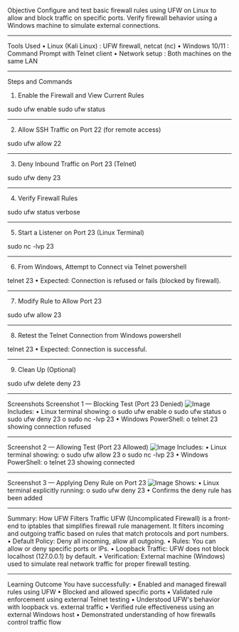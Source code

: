 Objective
Configure and test basic firewall rules using UFW on Linux to allow and block traffic on specific ports. Verify firewall behavior using a Windows machine to simulate external connections.
________________________________________
Tools Used
•	Linux (Kali Linux) : UFW firewall, netcat (nc)
•	Windows 10/11 : Command Prompt with Telnet client
•	Network setup : Both machines on the same LAN
________________________________________
Steps and Commands
1. Enable the Firewall and View Current Rules

sudo ufw enable
sudo ufw status
________________________________________
2. Allow SSH Traffic on Port 22 (for remote access)


sudo ufw allow 22
________________________________________
3. Deny Inbound Traffic on Port 23 (Telnet)


sudo ufw deny 23
________________________________________
4. Verify Firewall Rules


sudo ufw status verbose
________________________________________
5. Start a Listener on Port 23 (Linux Terminal)


sudo nc -lvp 23
________________________________________
6. From Windows, Attempt to Connect via Telnet
powershell

telnet <Kali-IP> 23
•	Expected: Connection is refused or fails (blocked by firewall).
________________________________________
7. Modify Rule to Allow Port 23


sudo ufw allow 23
________________________________________
8. Retest the Telnet Connection from Windows
powershell

telnet <Kali-IP> 23
•	Expected: Connection is successful.
________________________________________
9. Clean Up (Optional)


sudo ufw delete deny 23
________________________________________
Screenshots
Screenshot 1 — Blocking Test (Port 23 Denied)
![Image](https://github.com/user-attachments/assets/25072f0a-9ed5-4253-a799-b99ec31d36fe)
Includes:
•	Linux terminal showing:
o	sudo ufw enable
o	sudo ufw status
o	sudo ufw deny 23
o	sudo nc -lvp 23
•	Windows PowerShell:
o	telnet <Kali-IP> 23 showing connection refused
________________________________________
Screenshot 2 — Allowing Test (Port 23 Allowed)
![Image](https://github.com/user-attachments/assets/7809437e-c7cf-4e1f-87b8-89a9ee7bac0f)
Includes:
•	Linux terminal showing:
o	sudo ufw allow 23
o	sudo nc -lvp 23
•	Windows PowerShell:
o	telnet <Kali-IP> 23 showing connected
________________________________________

Screenshot 3 — Applying Deny Rule on Port 23
![Image](https://github.com/user-attachments/assets/3509553d-c49a-4d84-93ac-392ce1616e5e)
Shows:
•	Linux terminal explicitly running:
o	sudo ufw deny 23
•	Confirms the deny rule has been added
________________________________________
Summary: How UFW Filters Traffic
UFW (Uncomplicated Firewall) is a front-end to iptables that simplifies firewall rule management. It filters incoming and outgoing traffic based on rules that match protocols and port numbers.
•	Default Policy: Deny all incoming, allow all outgoing.
•	Rules: You can allow or deny specific ports or IPs.
•	Loopback Traffic: UFW does not block localhost (127.0.0.1) by default.
•	Verification: External machine (Windows) used to simulate real network traffic for proper firewall testing.
________________________________________
Learning Outcome
You have successfully:
•	Enabled and managed firewall rules using UFW
•	Blocked and allowed specific ports
•	Validated rule enforcement using external Telnet testing
•	Understood UFW's behavior with loopback vs. external traffic
•	Verified rule effectiveness using an external Windows host
•	 Demonstrated understanding of how firewalls control traffic flow


